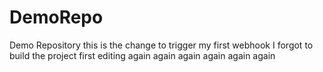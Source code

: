 # DemoRepo
Demo Repository
this is the change to trigger my first webhook
I forgot to build the project first
editing again
again
again
again
again
again
